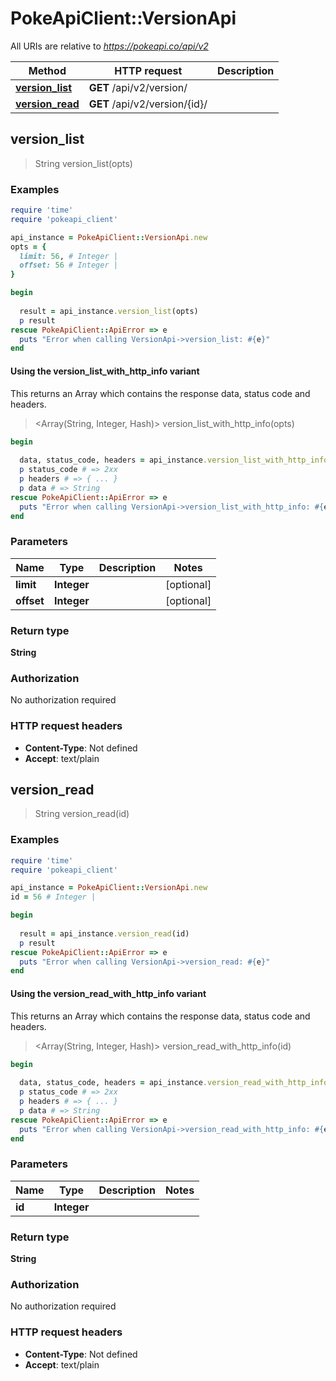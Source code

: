 # PokeApiClient::VersionApi

All URIs are relative to *https://pokeapi.co/api/v2*

| Method | HTTP request | Description |
| ------ | ------------ | ----------- |
| [**version_list**](VersionApi.md#version_list) | **GET** /api/v2/version/ |  |
| [**version_read**](VersionApi.md#version_read) | **GET** /api/v2/version/{id}/ |  |


## version_list

> String version_list(opts)



### Examples

```ruby
require 'time'
require 'pokeapi_client'

api_instance = PokeApiClient::VersionApi.new
opts = {
  limit: 56, # Integer | 
  offset: 56 # Integer | 
}

begin
  
  result = api_instance.version_list(opts)
  p result
rescue PokeApiClient::ApiError => e
  puts "Error when calling VersionApi->version_list: #{e}"
end
```

#### Using the version_list_with_http_info variant

This returns an Array which contains the response data, status code and headers.

> <Array(String, Integer, Hash)> version_list_with_http_info(opts)

```ruby
begin
  
  data, status_code, headers = api_instance.version_list_with_http_info(opts)
  p status_code # => 2xx
  p headers # => { ... }
  p data # => String
rescue PokeApiClient::ApiError => e
  puts "Error when calling VersionApi->version_list_with_http_info: #{e}"
end
```

### Parameters

| Name | Type | Description | Notes |
| ---- | ---- | ----------- | ----- |
| **limit** | **Integer** |  | [optional] |
| **offset** | **Integer** |  | [optional] |

### Return type

**String**

### Authorization

No authorization required

### HTTP request headers

- **Content-Type**: Not defined
- **Accept**: text/plain


## version_read

> String version_read(id)



### Examples

```ruby
require 'time'
require 'pokeapi_client'

api_instance = PokeApiClient::VersionApi.new
id = 56 # Integer | 

begin
  
  result = api_instance.version_read(id)
  p result
rescue PokeApiClient::ApiError => e
  puts "Error when calling VersionApi->version_read: #{e}"
end
```

#### Using the version_read_with_http_info variant

This returns an Array which contains the response data, status code and headers.

> <Array(String, Integer, Hash)> version_read_with_http_info(id)

```ruby
begin
  
  data, status_code, headers = api_instance.version_read_with_http_info(id)
  p status_code # => 2xx
  p headers # => { ... }
  p data # => String
rescue PokeApiClient::ApiError => e
  puts "Error when calling VersionApi->version_read_with_http_info: #{e}"
end
```

### Parameters

| Name | Type | Description | Notes |
| ---- | ---- | ----------- | ----- |
| **id** | **Integer** |  |  |

### Return type

**String**

### Authorization

No authorization required

### HTTP request headers

- **Content-Type**: Not defined
- **Accept**: text/plain

